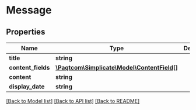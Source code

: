 # Message

## Properties

 Name               | Type                                                        | Description | Notes      
--------------------|-------------------------------------------------------------|-------------|------------
 **title**          | **string**                                                  |             | [optional] 
 **content_fields** | [**\Paqtcom\Simplicate\Model\ContentField[]**](ContentField.md) |             | [optional] 
 **content**        | **string**                                                  |             | [optional] 
 **display_date**   | **string**                                                  |             | [optional] 

[[Back to Model list]](../README.md#documentation-for-models) [[Back to API list]](../README.md#documentation-for-api-endpoints) [[Back to README]](../README.md)



